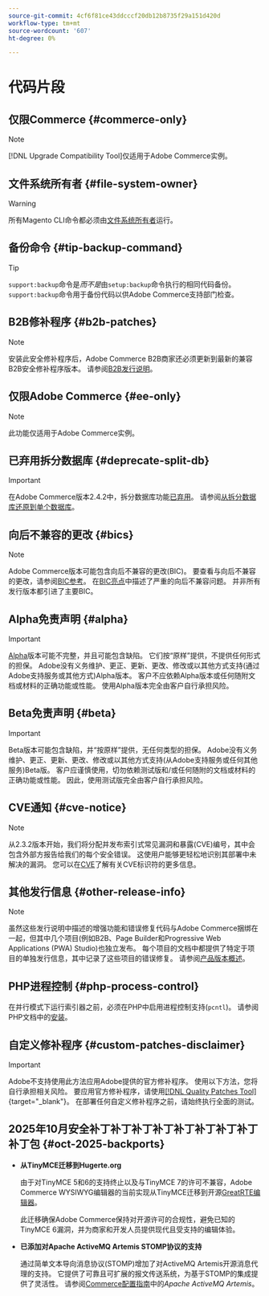 ```yaml
---
source-git-commit: 4cf6f81ce43ddcccf20db12b8735f29a151d420d
workflow-type: tm+mt
source-wordcount: '607'
ht-degree: 0%

---
```

# 代码片段

## 仅限Commerce {#commerce-only}

>[!NOTE]
>
>[!DNL Upgrade Compatibility Tool]仅适用于Adobe Commerce实例。

<!-- Configuration guide snippets -->

## 文件系统所有者 {#file-system-owner}

>[!WARNING]
>
>所有Magento CLI命令都必须由[文件系统所有者](/help/configuration/cli/config-cli.md#prerequisites)运行。

## 备份命令 {#tip-backup-command}

>[!TIP]
>
>`support:backup`命令是&#x200B;_而不是_&#x200B;由`setup:backup`命令执行的相同代码备份。 `support:backup`命令用于备份代码以供Adobe Commerce支持部门检查。

## B2B修补程序 {#b2b-patches}

>[!NOTE]
>
>安装此安全修补程序后，Adobe Commerce B2B商家还必须更新到最新的兼容B2B安全修补程序版本。 请参阅[B2B发行说明](https://experienceleague.adobe.com/en/docs/commerce-admin/b2b/release-notes)。

## 仅限Adobe Commerce {#ee-only}

>[!NOTE]
>
>此功能仅适用于Adobe Commerce实例。

## 已弃用拆分数据库 {#deprecate-split-db}

>[!IMPORTANT]
>
>在Adobe Commerce版本2.4.2中，拆分数据库功能[已弃用](https://community.magento.com/t5/Magento-DevBlog/Deprecation-of-Split-Database-in-Magento-Commerce/ba-p/465187?_ga=2.128934671.2024864496.1657558157-1596100530.1657558157)。 请参阅[从拆分数据库还原到单个数据库](/help/configuration/storage/revert-split-database.md)。

<!-- End of Configuration guide snippets -->

## 向后不兼容的更改 {#bics}

>[!NOTE]
>
>Adobe Commerce版本可能包含向后不兼容的更改(BIC)。 要查看与向后不兼容的更改，请参阅[BIC参考](https://developer.adobe.com/commerce/php/development/backward-incompatible-changes/reference/)。 在[BIC亮点](https://developer.adobe.com/commerce/php/development/backward-incompatible-changes/)中描述了严重的向后不兼容问题。 并非所有发行版本都引进了主要BIC。

## Alpha免责声明 {#alpha}

>[!IMPORTANT]
>
>[Alpha](/help/release/versioning-policy.md#alpha-patch-release)版本可能不完整，并且可能包含缺陷。 它们按“原样”提供，不提供任何形式的担保。 Adobe没有义务维护、更正、更新、更改、修改或以其他方式支持(通过Adobe支持服务或其他方式)Alpha版本。 客户不应依赖Alpha版本或任何随附文档或材料的正确功能或性能。 使用Alpha版本完全由客户自行承担风险。

## Beta免责声明 {#beta}

>[!IMPORTANT]
>
>Beta版本可能包含缺陷，并“按原样”提供，无任何类型的担保。 Adobe没有义务维护、更正、更新、更改、修改或以其他方式支持(从Adobe支持服务或任何其他服务)Beta版。 客户应谨慎使用，切勿依赖测试版和/或任何随附的文档或材料的正确功能或性能。 因此，使用测试版完全由客户自行承担风险。

## CVE通知 {#cve-notice}

>[!NOTE]
>
>从2.3.2版本开始，我们将分配并发布索引式常见漏洞和暴露(CVE)编号，其中会包含外部方报告给我们的每个安全错误。 这使用户能够更轻松地识别其部署中未解决的漏洞。 您可以在[CVE](https://cve.mitre.org/)了解有关CVE标识符的更多信息。

## 其他发行信息 {#other-release-info}

>[!NOTE]
>
>虽然这些发行说明中描述的增强功能和错误修复代码与Adobe Commerce捆绑在一起，但其中几个项目(例如B2B、Page Builder和Progressive Web Applications (PWA) Studio)也独立发布。 每个项目的文档中都提供了特定于项目的单独发行信息，其中记录了这些项目的错误修复。 请参阅[产品版本概述](/help/release/release-notes/overview.md)。

## PHP进程控制 {#php-process-control}

在并行模式下运行索引器之前，必须在PHP中启用进程控制支持(`pcntl`)。 请参阅PHP文档中的[安装](https://www.php.net/manual/en/pcntl.installation.php)。

## 自定义修补程序 {#custom-patches-disclaimer}

>[!IMPORTANT]
>
>Adobe不支持使用此方法应用Adobe提供的官方修补程序。 使用以下方法，您将自行承担相关风险。 要应用官方修补程序，请使用[[!DNL Quality Patches Tool]](https://experienceleague.adobe.com/tools/commerce-quality-patches/index.html){target="_blank"}。 在部署任何自定义修补程序之前，请始终执行全面的测试。

## 2025年10月安全补丁补丁补丁补丁补丁补丁补丁补丁补丁包 {#oct-2025-backports}

<!--These fixes were backported to 2.4.8-pe, 2.4.7-p8, and 2.4.6-p13-->

* **从TinyMCE迁移到Hugerte.org**

  由于对TinyMCE 5和6的支持终止以及与TinyMCE 7的许可不兼容，Adobe Commerce WYSIWYG编辑器的当前实现从TinyMCE迁移到开源[GreatRTE编辑器](https://hugerte.org/)。

  此迁移确保Adobe Commerce保持对开源许可的合规性，避免已知的TinyMCE 6漏洞，并为商家和开发人员提供现代且受支持的编辑体验。

* **已添加对Apache ActiveMQ Artemis STOMP协议的支持**

  通过简单文本导向消息协议(STOMP)增加了对ActiveMQ Artemis开源消息代理的支持。 它提供了可靠且可扩展的报文传送系统，为基于STOMP的集成提供了灵活性。 请参阅[Commerce配置指南](https://experienceleague.adobe.com/en/docs/commerce-operations/configuration-guide/message-queues/message-queue-framework#apache-activemq-artemis-stomp)中的&#x200B;*Apache ActiveMQ Artemis*。
